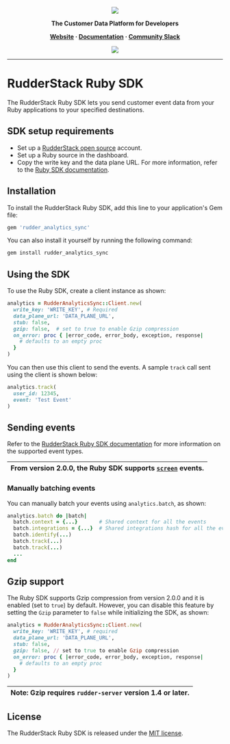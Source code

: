<p align="center">
  <a href="https://rudderstack.com/">
    <img src="https://user-images.githubusercontent.com/59817155/121357083-1c571300-c94f-11eb-8cc7-ce6df13855c9.png">
  </a>
</p>

<p align="center"><b>The Customer Data Platform for Developers</b></p>

<p align="center">
  <b>
    <a href="https://rudderstack.com">Website</a>
    ·
    <a href="https://www.rudderstack.com/docs/sources/event-streams/sdks/rudderstack-ruby-sdk/">Documentation</a>
    ·
    <a href="https://rudderstack.com/join-rudderstack-slack-community">Community Slack</a>
  </b>
</p>

<p align="center"><a href="https://rubygems.org/gems/rudder_analytics_sync/"><img src="https://img.shields.io/gem/v/rudder_analytics_sync?style=flat"/></a></p>

----

# RudderStack Ruby SDK

The RudderStack Ruby SDK lets you send customer event data from your Ruby applications to your specified destinations.

## SDK setup requirements

- Set up a [RudderStack open source](https://app.rudderstack.com/signup?type=opensource) account.
- Set up a Ruby source in the dashboard.
- Copy the write key and the data plane URL. For more information, refer to the [Ruby SDK documentation](https://www.rudderstack.com/docs/sources/event-streams/sdks/rudderstack-ruby-sdk/#sdk-setup-requirements).

## Installation

To install the RudderStack Ruby SDK, add this line to your application's Gem file:

```ruby
gem 'rudder_analytics_sync'
```

You can also install it yourself by running the following command:

```bash
gem install rudder_analytics_sync
```

## Using the SDK

To use the Ruby SDK, create a client instance as shown:

```ruby
analytics = RudderAnalyticsSync::Client.new(
  write_key: 'WRITE_KEY', # Required
  data_plane_url: 'DATA_PLANE_URL',
  stub: false,
  gzip: false,  # set to true to enable Gzip compression
  on_error: proc { |error_code, error_body, exception, response|
    # defaults to an empty proc
  }
)
```

You can then use this client to send the events. A sample `track` call sent using the client is shown below:

```ruby
analytics.track(
  user_id: 12345,
  event: 'Test Event'
)
```

## Sending events

Refer to the [RudderStack Ruby SDK documentation](https://www.rudderstack.com/docs/sources/event-streams/sdks/rudderstack-ruby-sdk/) for more information on the supported event types.

| From version 2.0.0, the Ruby SDK supports [`screen`](https://www.rudderstack.com/docs/event-spec/standard-events/screen/) events. |
| :-----|

### Manually batching events

You can manually batch your events using `analytics.batch`, as shown:

```ruby
analytics.batch do |batch|
  batch.context = {...}       # Shared context for all the events
  batch.integrations = {...}  # Shared integrations hash for all the events
  batch.identify(...)
  batch.track(...)
  batch.track(...)
  ...
end
```

## Gzip support

The Ruby SDK supports Gzip compression from version 2.0.0 and it is enabled (set to `true`) by default. However, you can disable this feature by setting the `Gzip` parameter to `false` while initializing the SDK, as shown:

```ruby
analytics = RudderAnalyticsSync::Client.new(
  write_key: 'WRITE_KEY', # required
  data_plane_url: 'DATA_PLANE_URL',
  stub: false,
  gzip: false, // set to true to enable Gzip compression
  on_error: proc { |error_code, error_body, exception, response|
    # defaults to an empty proc
  }
)
```

| Note: Gzip requires `rudder-server` version 1.4 or later. |
| :-----|

## License

The RudderStack Ruby SDK is released under the [MIT license](https://github.com/rudderlabs/rudder-sdk-ruby-sync/blob/feat/latest-pull/LICENSE.txt).

